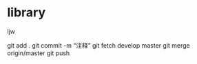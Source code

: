 # library

ljw

git add .
git commit -m “注释”
git fetch develop master
git merge origin/master
git push